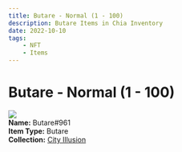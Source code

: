 ```yaml
---
title: Butare - Normal (1 - 100)
description: Butare Items in Chia Inventory
date: 2022-10-10
tags:
    - NFT
    - Items
---
```


# Butare - Normal (1 - 100)
<div class="item_thumbnail">
<img loading="lazy" src="https://qfhn5dguljx5ncibflzq3npxsq4mr5tq3f4w5ury3qcvi4zbwq.arweave.net/gU7ejNRab9aJASrzDbX3lDjI9-nDZeW7SONwFVHMhtI"><br/>
<div><strong>Name:</strong> Butare#961</div>
<div><strong>Item Type:</strong> Butare</div>
<div><strong>Collection:</strong> <a href="https://www.spacescan.io/xch/nft/collection/col1lend2dcn558km4wcwta4xnkfv3xpcmlp9kyt0m909emvfxechlyqdl5ndg">City Illusion</a></div>
</div>


